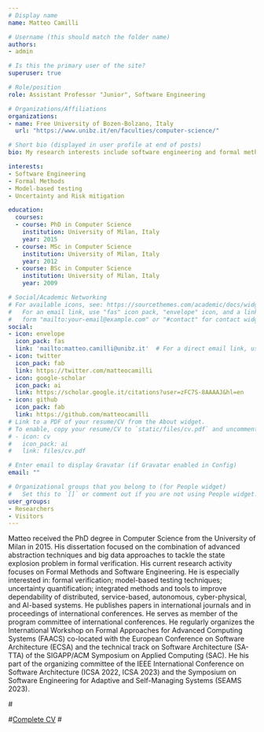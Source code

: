 ```yaml
---
# Display name
name: Matteo Camilli

# Username (this should match the folder name)
authors:
- admin

# Is this the primary user of the site?
superuser: true

# Role/position
role: Assistant Professor "Junior", Software Engineering

# Organizations/Affiliations
organizations:
- name: Free University of Bozen-Bolzano, Italy
  url: "https://www.unibz.it/en/faculties/computer-science/"

# Short bio (displayed in user profile at end of posts)
bio: My research interests include software engineering and formal methods.

interests:
- Software Engineering
- Formal Methods
- Model-based testing
- Uncertainty and Risk mitigation

education:
  courses:
  - course: PhD in Computer Science
    institution: University of Milan, Italy
    year: 2015
  - course: MSc in Computer Science
    institution: University of Milan, Italy
    year: 2012
  - course: BSc in Computer Science
    institution: University of Milan, Italy
    year: 2009

# Social/Academic Networking
# For available icons, see: https://sourcethemes.com/academic/docs/widgets/#icons
#   For an email link, use "fas" icon pack, "envelope" icon, and a link in the
#   form "mailto:your-email@example.com" or "#contact" for contact widget.
social:
- icon: envelope
  icon_pack: fas
  link: 'mailto:matteo.camilli@unibz.it'  # For a direct email link, use "mailto:test@example.org".
- icon: twitter
  icon_pack: fab
  link: https://twitter.com/matteocamilli
- icon: google-scholar
  icon_pack: ai
  link: https://scholar.google.it/citations?user=zFC7S-8AAAAJ&hl=en
- icon: github
  icon_pack: fab
  link: https://github.com/matteocamilli
# Link to a PDF of your resume/CV from the About widget.
# To enable, copy your resume/CV to `static/files/cv.pdf` and uncomment the lines below.  
# - icon: cv
#   icon_pack: ai
#   link: files/cv.pdf

# Enter email to display Gravatar (if Gravatar enabled in Config)
email: ""

# Organizational groups that you belong to (for People widget)
#   Set this to `[]` or comment out if you are not using People widget.  
user_groups:
- Researchers
- Visitors
---
```


Matteo received the PhD degree in Computer Science from the University of Milan in 2015. His dissertation focused on the combination of advanced abstraction techniques and big data approaches to tackle the state explosion problem in formal verification. His current research activity focuses on Formal Methods and Software Engineering.
He is especially interested in: formal verification; model-based testing techniques; uncertainty quantification; integrated methods and tools to improve dependability of distributed, service-based, autonomous, cyber-physical, and AI-based systems. He publishes papers in international journals and in proceedings of international conferences. He serves as member of the program committee of international conferences. He regularly organizes the International Workshop on Formal Approaches for Advanced Computing Systems (FAACS) co-located with the European Conference on Software Architecture (ECSA) and the technical track on Software Architecture (SA-TTA) of the SIGAPP/ACM Symposium on Applied Computing (SAC). He his part of the organizing committee of the IEEE International Conference on Software Architecture (ICSA 2022, ICSA 2023) and the Symposium on Software Engineering for Adaptive and Self-Managing Systems (SEAMS 2023).

#<div class="btn-links">
#<a class="btn btn-outline-primary my-1 mr-1 btn-sm" href="cv.pdf">Complete CV</a>
#</div>
